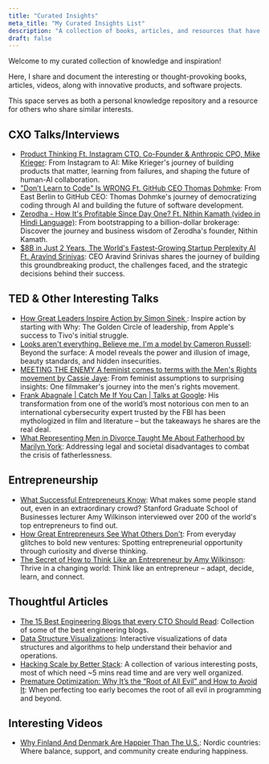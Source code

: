 ```yaml
---
title: "Curated Insights"
meta_title: "My Curated Insights List"
description: "A collection of books, articles, and resources that have influenced my thinking"
draft: false
---
```


Welcome to my curated collection of knowledge and inspiration!

Here, I share and document the interesting or thought-provoking books, articles, videos, along with innovative products, and software projects.

This space serves as both a personal knowledge repository and a resource for others who share similar interests.

## CXO Talks/Interviews

* [Product Thinking Ft. Instagram CTO, Co-Founder & Anthropic CPO, Mike Krieger](https://www.youtube.com/watch?v=Tk-EI2yYT3A): From Instagram to AI: Mike Krieger's journey of building products that matter, learning from failures, and shaping the future of human-AI collaboration.
* ["Don’t Learn to Code" Is WRONG Ft. GitHub CEO Thomas Dohmke](https://www.youtube.com/watch?v=5UhnQ2h-5BY): From East Berlin to GitHub CEO: Thomas Dohmke's journey of democratizing coding through AI and building the future of software development.
* [Zerodha - How It's Profitable Since Day One? Ft. Nithin Kamath (video in Hindi Language)](https://www.youtube.com/watch?v=zry2Fne6Z0I): From bootstrapping to a billion-dollar brokerage: Discover the journey and business wisdom of Zerodha's founder, Nithin Kamath.
* [$8B in Just 2 Years, The World's Fastest-Growing Startup Perplexity AI Ft. Aravind Srinivas](https://www.youtube.com/watch?v=FZieYYj0ImE): CEO Aravind Srinivas shares the journey of building this groundbreaking product, the challenges faced, and the strategic decisions behind their success.

## TED & Other Interesting Talks

* [How Great Leaders Inspire Action by Simon Sinek ](https://www.youtube.com/watch?v=qp0HIF3SfI4):  Inspire action by starting with Why: The Golden Circle of leadership, from Apple's success to Tivo's initial struggle.
* [Looks aren't everything. Believe me, I'm a model by Cameron Russell](https://www.youtube.com/watch?v=KM4Xe6Dlp0Y): Beyond the surface: A model reveals the power and illusion of image, beauty standards, and hidden insecurities.
* [MEETING THE ENEMY A feminist comes to terms with the Men's Rights movement by Cassie Jaye](https://www.youtube.com/watch?v=3WMuzhQXJoY): From feminist assumptions to surprising insights: One filmmaker's journey into the men's rights movement.
* [Frank Abagnale | Catch Me If You Can | Talks at Google](https://www.youtube.com/watch?v=vsMydMDi3rI): His transformation from one of the world’s most notorious con men to an international cybersecurity expert trusted by the FBI has been mythologized in film and literature – but the takeaways he shares are the real deal.
* [What Representing Men in Divorce Taught Me About Fatherhood by Marilyn York](https://www.youtube.com/watch?v=RlSwsE22nX0): Addressing legal and societal disadvantages to combat the crisis of fatherlessness.

## Entrepreneurship

* [What Successful Entrepreneurs Know](https://www.youtube.com/watch?v=86unGITRPLs): What makes some people stand out, even in an extraordinary crowd? Stanford Graduate School of Businesses lecturer Amy Wilkinson interviewed over 200 of the world's top entrepreneurs to find out.
* [How Great Entrepreneurs See What Others Don't](https://www.youtube.com/watch?v=68QW15sBdKQ): From everyday glitches to bold new ventures: Spotting entrepreneurial opportunity through curiosity and diverse thinking.
* [The Secret of How to Think Like an Entrepreneur by Amy Wilkinson](https://www.youtube.com/watch?v=WAMwyAm0ySw): Thrive in a changing world: Think like an entrepreneur – adapt, decide, learn, and connect.

## Thoughtful Articles

* [The 15 Best Engineering Blogs that every CTO Should Read](https://betterstack.com/community/blog/cto-blogs/): Collection of some of the best engineering blogs.
* [Data Structure Visualizations](https://www.cs.usfca.edu/~galles/visualization/Algorithms.html): Interactive visualizations of data structures and algorithms to help understand their behavior and operations.
* [Hacking Scale by Better Stack](https://newsletter.betterstack.com/archive?sort=new): A collection of various interesting posts, most of which need ~5 mins read time and are very well organized.
* [Premature Optimization: Why It’s the “Root of All Evil” and How to Avoid It](https://effectiviology.com/premature-optimization/): When perfecting too early becomes the root of all evil in programming and beyond.

## Interesting Videos

* [Why Finland And Denmark Are Happier Than The U.S.](https://www.youtube.com/watch?v=6Pm0Mn0-jYU): Nordic countries: Where balance, support, and community create enduring happiness.
